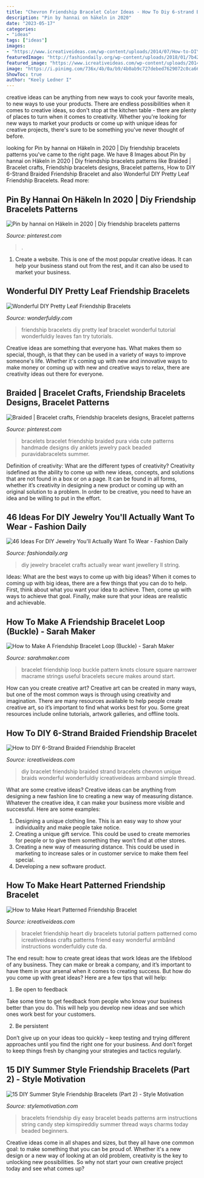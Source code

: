 ```yaml
---
title: "Chevron Friendship Bracelet Color Ideas - How To Diy 6-strand Braided Friendship Bracelet"
description: "Pin by hannai on häkeln in 2020"
date: "2023-05-17"
categories:
- "ideas"
tags: ["ideas"]
images:
- "https://www.icreativeideas.com/wp-content/uploads/2014/07/How-to-DIY-6-Strand-Braided-Friendship-Bracelet-1.jpg"
featuredImage: "http://fashiondaily.org/wp-content/uploads/2018/01/7b42d5b32c03e4fc8b259ca8fe9fb619-diy-jewellery-jewelry-crafts.jpg"
featured_image: "https://www.icreativeideas.com/wp-content/uploads/2014/07/How-to-DIY-6-Strand-Braided-Friendship-Bracelet-1.jpg"
image: "https://i.pinimg.com/736x/4b/0a/b9/4b0ab9c727debed7629072c0ca663bfd.jpg"
ShowToc: true
author: "Keely Ledner I"
---
```



creative ideas can be anything from new ways to cook your favorite meals, to new ways to use your products. There are endless possibilities when it comes to creative ideas, so don't stop at the kitchen table - there are plenty of places to turn when it comes to creativity. Whether you're looking for new ways to market your products or come up with unique ideas for creative projects, there's sure to be something you've never thought of before.

	

		
looking for Pin by hannai on Häkeln in 2020 | Diy friendship bracelets patterns you've came to the right page. We have 8 Images about Pin by hannai on Häkeln in 2020 | Diy friendship bracelets patterns like Braided | Bracelet crafts, Friendship bracelets designs, Bracelet patterns, How to DIY 6-Strand Braided Friendship Bracelet and also Wonderful DIY Pretty Leaf Friendship Bracelets. Read more:
		
    
## Pin By Hannai On Häkeln In 2020 | Diy Friendship Bracelets Patterns

<img loading=lazy src="https://i.pinimg.com/originals/5e/f2/40/5ef2405c7564afcecc92b7ee82c6505b.jpg" onerror="this.onerror=null;this.src='https://tse1.mm.bing.net/th?id=OIP.4iGLZ015IXNE3Kd311ORkQHaJ4&amp;pid=15.1';" alt="Pin by hannai on Häkeln in 2020 | Diy friendship bracelets patterns">

_Source: pinterest.com_

>. 

	

1. Create a website. This is one of the most popular creative ideas. It can help your business stand out from the rest, and it can also be used to market your business.

    
## Wonderful DIY Pretty Leaf Friendship Bracelets

<img loading=lazy src="http://cdn.wonderfuldiy.com/wp-content/uploads/2014/08/DIY-friendship-bracelet-f.jpg" onerror="this.onerror=null;this.src='https://tse2.mm.bing.net/th?id=OIP.71IEtuIzfSMFj0awCqmIHQHaHa&amp;pid=15.1';" alt="Wonderful DIY Pretty Leaf Friendship Bracelets">

_Source: wonderfuldiy.com_

>friendship bracelets diy pretty leaf bracelet wonderful tutorial wonderfuldiy leaves fan try tutorials. 

	

Creative ideas are something that everyone has. What makes them so special, though, is that they can be used in a variety of ways to improve someone's life. Whether it's coming up with new and innovative ways to make money or coming up with new and creative ways to relax, there are creativity ideas out there for everyone.

    
## Braided | Bracelet Crafts, Friendship Bracelets Designs, Bracelet Patterns

<img loading=lazy src="https://i.pinimg.com/736x/4b/0a/b9/4b0ab9c727debed7629072c0ca663bfd.jpg" onerror="this.onerror=null;this.src='https://tse4.mm.bing.net/th?id=OIP.be3AD8SMBqjb9umdwyEbBAHaHa&amp;pid=15.1';" alt="Braided | Bracelet crafts, Friendship bracelets designs, Bracelet patterns">

_Source: pinterest.com_

>bracelets bracelet friendship braided pura vida cute patterns handmade designs diy anklets jewelry pack beaded puravidabracelets summer. 

	

Definition of creativity: What are the different types of creativity?
Creativity isdefined as the ability to come up with new ideas, concepts, and solutions that are not found in a box or on a page. It can be found in all forms, whether it’s creativity in designing a new product or coming up with an original solution to a problem. In order to be creative, you need to have an idea and be willing to put in the effort.

    
## 46 Ideas For DIY Jewelry You&#039;ll Actually Want To Wear - Fashion Daily

<img loading=lazy src="http://fashiondaily.org/wp-content/uploads/2018/01/7b42d5b32c03e4fc8b259ca8fe9fb619-diy-jewellery-jewelry-crafts.jpg" onerror="this.onerror=null;this.src='https://tse4.mm.bing.net/th?id=OIP.-8Lz7e5JExDjC3tUByC-jwHaQe&amp;pid=15.1';" alt="46 Ideas For DIY Jewelry You&#039;ll Actually Want To Wear - Fashion Daily">

_Source: fashiondaily.org_

>diy jewelry bracelet crafts actually wear want jewellery ll string. 

	

Ideas: What are the best ways to come up with big ideas?
When it comes to coming up with big ideas, there are a few things that you can do to help. First, think about what you want your idea to achieve. Then, come up with ways to achieve that goal. Finally, make sure that your ideas are realistic and achievable.

    
## How To Make A Friendship Bracelet Loop (Buckle) - Sarah Maker

<img loading=lazy src="https://sarahmaker.com/wp-content/uploads/2020/07/SarahMaker-5-Braid-Bracelet-2.jpg" onerror="this.onerror=null;this.src='https://tse4.mm.bing.net/th?id=OIP.qeKRJ37kY8BP-vSs2qGQqwHaLH&amp;pid=15.1';" alt="How to Make A Friendship Bracelet Loop (Buckle) - Sarah Maker">

_Source: sarahmaker.com_

>bracelet friendship loop buckle pattern knots closure square narrower macrame strings useful bracelets secure makes around start. 

	

How can you create creative art?
Creative art can be created in many ways, but one of the most common ways is through using creativity and imagination. There are many resources available to help people create creative art, so it’s important to find what works best for you. Some great resources include online tutorials, artwork galleries, and offline tools.

    
## How To DIY 6-Strand Braided Friendship Bracelet

<img loading=lazy src="https://www.icreativeideas.com/wp-content/uploads/2014/07/How-to-DIY-6-Strand-Braided-Friendship-Bracelet-1.jpg" onerror="this.onerror=null;this.src='https://tse4.mm.bing.net/th?id=OIP.6qsLKU2wnCUEbCFjgw7AjQHaJ4&amp;pid=15.1';" alt="How to DIY 6-Strand Braided Friendship Bracelet">

_Source: icreativeideas.com_

>diy bracelet friendship braided strand bracelets chevron unique braids wonderful wonderfuldiy icreativeideas armband simple thread. 

	

What are some creative ideas?
Creative ideas can be anything from designing a new fashion line to creating a new way of measuring distance. Whatever the creative idea, it can make your business more visible and successful. Here are some examples:
1. Designing a unique clothing line. This is an easy way to show your individuality and make people take notice.
2. Creating a unique gift service. This could be used to create memories for people or to give them something they won’t find at other stores.
3. Creating a new way of measuring distance. This could be used in marketing to increase sales or in customer service to make them feel special.
4. Developing a new software product.

    
## How To Make Heart Patterned Friendship Bracelet

<img loading=lazy src="https://www.icreativeideas.com/wp-content/uploads/2014/05/How-to-Make-Heart-Pattern-Friendship-Bracelet-thumb.jpg" onerror="this.onerror=null;this.src='https://tse3.mm.bing.net/th?id=OIP.GBi3L2Wx-5S-07FmflBDpQHaHa&amp;pid=15.1';" alt="How to Make Heart Patterned Friendship Bracelet">

_Source: icreativeideas.com_

>bracelet friendship heart diy bracelets tutorial pattern patterned como icreativeideas crafts patterns friend easy wonderful armbånd instructions wonderfuldiy cute da. 

	

The end result: how to create great ideas that work
Ideas are the lifeblood of any business. They can make or break a company, and it’s important to have them in your arsenal when it comes to creating success. But how do you come up with great ideas? Here are a few tips that will help:
1. Be open to feedback

Take some time to get feedback from people who know your business better than you do. This will help you develop new ideas and see which ones work best for your customers.

2. Be persistent

Don’t give up on your ideas too quickly – keep testing and trying different approaches until you find the right one for your business. And don’t forget to keep things fresh by changing your strategies and tactics regularly.

    
## 15 DIY Summer Style Friendship Bracelets (Part 2) - Style Motivation

<img loading=lazy src="https://diyprojectsforteens.com/wp-content/uploads/2018/11/Easy-Arm-Candy.jpg" onerror="this.onerror=null;this.src='https://tse4.mm.bing.net/th?id=OIP.ehAmWxhQDga86w_d_zSxwwHaHd&amp;pid=15.1';" alt="15 DIY Summer Style Friendship Bracelets (Part 2) - Style Motivation">

_Source: stylemotivation.com_

>bracelets friendship diy easy bracelet beads patterns arm instructions string candy step kimspireddiy summer thread ways charms today beaded beginners. 

	

Creative ideas come in all shapes and sizes, but they all have one common goal: to make something that you can be proud of. Whether it's a new design or a new way of looking at an old problem, creativity is the key to unlocking new possibilities. So why not start your own creative project today and see what comes up?

